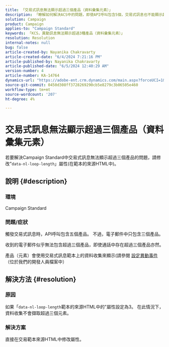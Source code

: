 ```yaml
---
title: 「交易式訊息無法顯示超過三個產品（資料彙集元素）」
description: 「瞭解如何解決ACS中的問題，即使API呼叫包含5個，交易式訊息也不能顯示超過3個產品。」
solution: Campaign
product: Campaign
applies-to: "Campaign Standard"
keywords: 「KCS，異動訊息無法顯示超過3種產品（資料彙集元素）」
resolution: Resolution
internal-notes: null
bug: false
article-created-by: Nayanika Chakravarty
article-created-date: "6/4/2024 7:21:16 PM"
article-published-by: Nayanika Chakravarty
article-published-date: "6/5/2024 12:40:29 AM"
version-number: 4
article-number: KA-14764
dynamics-url: "https://adobe-ent.crm.dynamics.com/main.aspx?forceUCI=1&pagetype=entityrecord&etn=knowledgearticle&id=9ec63c9b-a722-ef11-840a-000d3a372703"
source-git-commit: 0450d308ff3728269290cb5e8279c3b06505e460
workflow-type: tm+mt
source-wordcount: '207'
ht-degree: 4%

---
```


# 交易式訊息無法顯示超過三個產品（資料彙集元素）


若要解決Campaign Standard中交易式訊息無法顯示超過三個產品的問題，請修改&quot;`data-nl-loop-length`」屬性(在範本的來源HTML中)。

## 說明 {#description}


### <b>環境</b>

Campaign Standard

### <b>問題/症狀</b>

觸發交易式訊息時，API呼叫包含五個產品。 不過，電子郵件中只包含三個產品。

收到的電子郵件似乎無法包含超過三個產品，即使通話中存在超過三個產品亦然。

產品（元素）會使用交易式訊息範本上的資料收集來顯示(請參閱 [設定異動事件](https://experienceleague.adobe.com/docs/campaign-standard/using/communication-channels/transactional-messaging/event-configuration/configuring-transactional-event.html?lang=en)（位於我們的開發人員檔案中）


## 解決方法 {#resolution}


### <b>原因</b>

如果「`data-nl-loop-length`範本的來源HTML中的&quot;屬性設定為3。 在此情況下，資料收集不會擷取超過三個元素。

### <b>解決方案</b>

直接在交易範本來源HTML中修改屬性。
